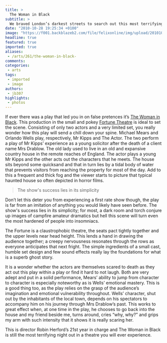 ```yaml
---
title: >
  The Woman in Black
subtitle: >
  We braved London’s darkest streets to search out this most terrifying production
date: "2010-10-28 19:25:34 +0100"
image: "https://f001.backblazeb2.com/file/felixonline/img/upload/201010282023-nm1010-womancop.jpg"
headline: true
featured: true
imported: true
aliases:
 - /arts/261/the-woman-in-black-
comments:
categories:
 - arts
tags:
 - imported
 - image
authors:
 - jb307
highlights:
 - photos
---
```


If ever there was a play that led you in on false pretences it’s [The Woman in Black](http://www.thewomaninblack.com/). This production in the small and pokey [Fortune Theatre](http://fortune-theatre.co.uk/) is ideal to set the scene. Consisting of only two actors and a very limited set, you really wonder how this play will send a chill down your spine. Michael Mears and Orlando Wells play, respectively, Mr Kipps and The Actor. The two perform a play of Mr Kipps’ experience as a young solicitor after the death of a client name Mrs Drablow. The old lady used to live in an old and expansive country house in the remote reaches of England. The actor plays a young Mr Kipps and the other acts out the characters that he meets. The house sits beyond some quicksand and that in turn lies by a tidal body of water that prevents visitors from reaching the property for most of the day. Add to this a frequent and thick fog and the viewer starts to picture that typical haunted house so often depicted in horror films.

> The show's success lies in its simplicity

Don’t let this deter you from experiencing a first rate show though, the play is far from an imitation of anything you would likely have seen before. The show's success lies in its simplicity; for most, a dark room and torch conjure up images of campfire amateur dramatics but hell this scene will turn even the most hardened of people into insomniacs.

The Fortune is a claustrophobic theatre, the seats pact tightly together and the upper levels near head height. This lends a hand in drawing the audience together; a creepy nervousness resonates through the rows as everyone anticipates that next fright. The simple ingredients of a small cast, humble set design and few sound effects really lay the foundations for what is a superb ghost story.

It is a wonder whether the actors are themselves scared to death as they act out this play within a play or find it hard to not laugh. Both are very adept and put in a solid performance, Mears’ ability to jump from character to character is especially noteworthy as is Wells’ emotional mastery. This is a good thing too, as the play relies on the grasp of the audience’s imagination and emotional vulnerability throughout. Wells’ character, shut out by the inhabitants of the local town, depends on his spectators to accompany him on his journey through Mrs Drablow’s past. This works to great effect when, at one time in the play, he chooses to go back into the house and my friend beside me, turns around, cries “why, why?” and grips my arm with such intensity that it shows it is really scaring her.

This is director Robin Herford’s 21st year in charge and The Woman in Black is still the most terrifying night out in a theatre you will ever experience.

